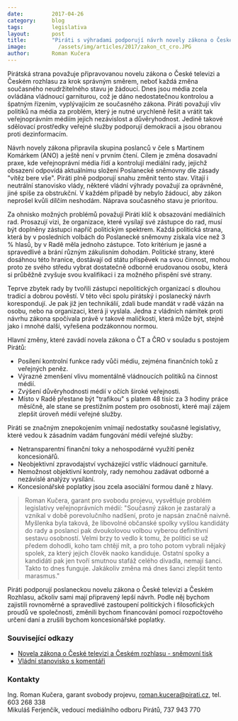 ```yaml
---
date:         2017-04-26
category:     blog
tags:         legislativa
layout:       post
title:        "Piráti s výhradami podporují návrh novely zákona o České televizi a Českém rozhlasu"
image:          /assets/img/articles/2017/zakon_ct_cro.JPG
author:       Roman Kučera
---
```


Pirátská strana považuje připravovanou novelu zákona o České televizi a Českém rozhlasu za krok správným směrem, neboť každá změna současného neudržitelného stavu je žádoucí. Dnes jsou média zcela ovládána vládnoucí garniturou, což je dáno nedostatečnou kontrolou a špatným řízením, vyplývajícím ze současného zákona. Piráti považují vliv politiků na média za problém, který je nutné urychleně řešit a vrátit tak veřejnoprávním médiím jejich nezávislost a důvěryhodnost. Jedině takové sdělovací prostředky veřejné služby podporují demokracii a jsou obranou proti dezinformacím.

Návrh novely zákona připravila skupina poslanců v čele s Martinem Komárkem (ANO) a ještě není v prvním čtení. Cílem je změna dosavadní praxe, kde veřejnoprávní média řídí a kontrolují mediální rady, jejichž obsazení odpovídá aktuálnímu složení Poslanecké sněmovny dle zásady "vítěz bere vše". Piráti plně podporují snahu změnit tento stav. Vítají i neutrální stanovisko vlády, některé vládní výhrady považují za oprávněné, jiné spíše za obstrukční. V každém případě by nebylo žádoucí, aby zákon neprošel kvůli dílčím neshodám. Náprava současného stavu je prioritou.

Za ohnisko možných problémů považují Piráti klíč k obsazování mediálních rad. Prosazují vizi, že organizace, které vysílají své zástupce do rad, musí být doplněny zástupci napříč politickým spektrem. Každá politická strana, která by v posledních volbách do Poslanecké sněmovny získala více než 3 % hlasů, by v Radě měla jednoho zástupce. Toto kritérium je jasné a spravedlivé a brání různým zákulisním dohodám. Politické strany, které dosáhnou této hranice, dostávají od státu příspěvek na svou činnost, mohou proto ze svého středu vybrat dostatečně odborně erudovanou osobu, která si průběžně zvyšuje svou kvalifikaci i za možného přispění své strany.

Teprve zbytek rady by tvořili zástupci nepolitických organizací s dlouhou tradicí a dobrou pověstí. V této věci spolu pirátský i poslanecký návrh korespondují. Je pak již jen technikálií, zdali bude mandát v radě vázán na osobu, nebo na organizaci, která ji vyslala. Jedna z vládních námitek proti návrhu zákona spočívala právě v takové maličkosti, která může být, stejně jako i mnohé další, vyřešena podzákonnou normou.

Hlavní změny, které zavádí novela zákona o ČT a ČRO v souladu s postojem Pirátů:

- Posílení kontrolní funkce rady vůči médiu, zejména finančních toků z veřejných peněz.
- Výrazné zmenšení vlivu momentálně vládnoucích politiků na činnost médií.
- Zvýšení důvěryhodnosti médií v očích široké veřejnosti.
- Místo v Radě přestane být "trafikou" s platem 48 tisíc za 3 hodiny práce měsíčně, ale stane se prestižním postem pro osobnosti, které mají zájem zlepšit úroveň médií veřejné služby.

Piráti se značným znepokojením vnímají nedostatky současné legislativy, které vedou k zásadním vadám fungování médií veřejné služby:

- Netransparentní finanční toky a nehospodárné využití peněz koncesionářů.
- Neobjektivní zpravodajství vycházející vstříc vládnoucí garnituře.
- Nemožnost objektivní kontroly, rady nemohou zadávat odborné a nezávislé analýzy vysílání.
- Koncesionářské poplatky jsou zcela asociální formou daně z hlavy.

> Roman Kučera, garant pro svobodu projevu, vysvětluje problém legislativy veřejnoprávních médií: "Současný zákon je zastaralý a vznikal v době porevolučního nadšení, proto je napsán značně naivně. Myšlenka byla taková, že libovolné občanské spolky vyšlou kandidáty do rady a poslanci pak dvoukolovou volbou vyberou definitivní sestavu osobností. Velmi brzy to vedlo k tomu, že politici se už předem dohodli, koho tam chtějí mít, a pro toho potom vybrali nějaký spolek, za který jejich člověk naoko kandiduje. Ostatní spolky a kandidáti pak jen tvoří smutnou stafáž celého divadla, nemají šanci. Takto to dnes funguje. Jakákoliv změna má dnes šanci zlepšit tento marasmus."

Piráti podporují poslaneckou novelu zákona o České televizi a Českém Rozhlasu, ačkoliv sami mají připravený lepší návrh. Podle něj bychom zajistili rovnoměrné a spravedlivé zastoupení politických i filosofických proudů ve společnosti, změnili bychom financování pomocí rozpočtového určení daní a zrušili bychom koncesionářské poplatky.


### Související odkazy

- [Novela zákona o České televizi a Českém rozhlasu - sněmovní tisk](http://www.psp.cz/sqw/text/tiskt.sqw?O=7&CT=965&CT1=0)
- [Vládní stanovisko s komentáři](https://svobodumediim.cz/aktuality/detail/132)

### Kontakty

Ing. Roman Kučera, garant svobody projevu, roman.kucera@pirati.cz, tel. 603 268 338  
Mikuláš Ferjenčík, vedoucí mediálního odboru Pirátů, 737 943 770
